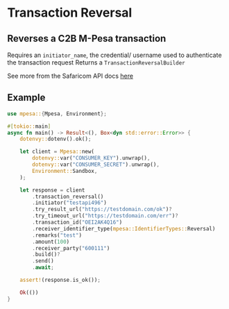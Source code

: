 # Transaction Reversal

## Reverses a C2B M-Pesa transaction

Requires an `initiator_name`, the credential/ username used to authenticate the transaction request
Returns a `TransactionReversalBuilder`

See more from the Safaricom API docs [here](https://developer.safaricom.co.ke/APIs/Reversal)

## Example

```rust
use mpesa::{Mpesa, Environment};

#[tokio::main]
async fn main() -> Result<(), Box<dyn std::error::Error>> {
    dotenvy::dotenv().ok();

    let client = Mpesa::new(
        dotenvy::var("CONSUMER_KEY").unwrap(),
        dotenvy::var("CONSUMER_SECRET").unwrap(),
        Environment::Sandbox,
    );

    let response = client
        .transaction_reversal()
        .initiator("testapi496")
        .try_result_url("https://testdomain.com/ok")?
        .try_timeout_url("https://testdomain.com/err")?
        .transaction_id("OEI2AK4Q16")
        .receiver_identifier_type(mpesa::IdentifierTypes::Reversal)
        .remarks("test")
        .amount(100)
        .receiver_party("600111")
        .build()?
        .send()
        .await;

    assert!(response.is_ok());

    Ok(())
}
```
